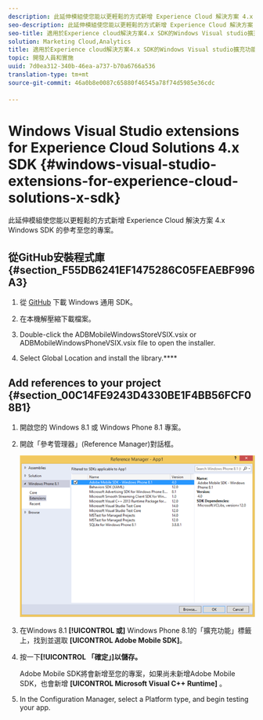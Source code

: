 ```yaml
---
description: 此延伸模組使您能以更輕鬆的方式新增 Experience Cloud 解決方案 4.x Windows SDK 的參考至您的專案。
seo-description: 此延伸模組使您能以更輕鬆的方式新增 Experience Cloud 解決方案 4.x Windows SDK 的參考至您的專案。
seo-title: 適用於Experience cloud解決方案4.x SDK的Windows Visual studio擴充功能
solution: Marketing Cloud,Analytics
title: 適用於Experience cloud解決方案4.x SDK的Windows Visual studio擴充功能
topic: 開發人員和實施
uuid: 7d0ea312-340b-46ea-a737-b70a6766a536
translation-type: tm+mt
source-git-commit: 46a0b8e0087c65880f46545a78f74d5985e36cdc

---
```



# Windows Visual Studio extensions for Experience Cloud Solutions 4.x SDK {#windows-visual-studio-extensions-for-experience-cloud-solutions-x-sdk}

此延伸模組使您能以更輕鬆的方式新增 Experience Cloud 解決方案 4.x Windows SDK 的參考至您的專案。

## 從GitHub安裝程式庫 {#section_F55DB6241EF1475286C05FEAEBF996A3}

1. 從 [GitHub](https://github.com/Adobe-Marketing-Cloud/mobile-services/releases) 下載 Windows 通用 SDK。
1. 在本機解壓縮下載檔案。
1. Double-click the ADBMobileWindowsStoreVSIX.vsix or ADBMobileWindowsPhoneVSIX.vsix file to open the installer.

1. Select Global Location and install the library.****

## Add references to your project {#section_00C14FE9243D4330BE1F4BB56FCF08B1}

1. 開啟您的 Windows 8.1 或 Windows Phone 8.1 專案。
1. 開啟「參考管理器」(Reference Manager)對話框。

   ![](assets/ref_manager.png)

1. 在Windows 8.1 **[!UICONTROL 或]** Windows Phone 8.1的「擴充功能」標籤上，找到並選取 **[UICONTROL Adobe Mobile SDK]**。
1. 按一下&#x200B;**[!UICONTROL 「確定」]以儲存。**

   Adobe Mobile SDK將會新增至您的專案，如果尚未新增Adobe Mobile SDK，也會新增 **[UICONTROL Microsoft Visual C++ Runtime]** 。

1. In the Configuration Manager, select a Platform type, and begin testing your app.

